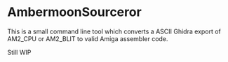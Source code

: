 # AmbermoonSourceror

This is a small command line tool which converts a ASCII Ghidra export of AM2_CPU or AM2_BLIT to valid Amiga assembler code.

Still WIP